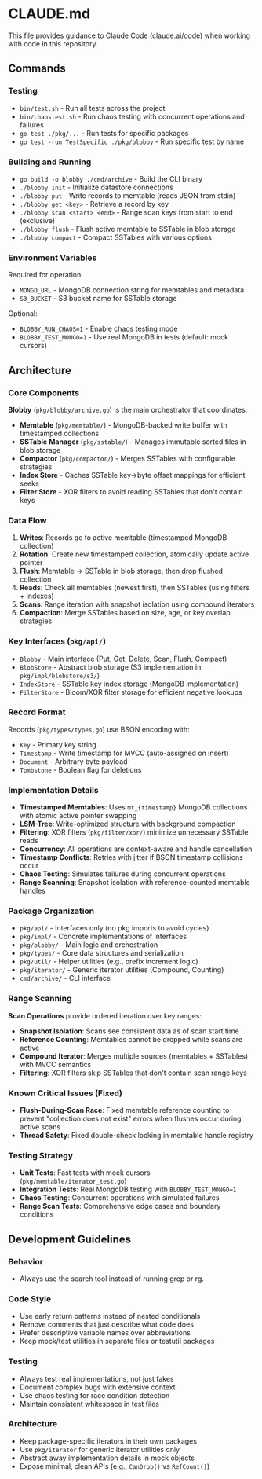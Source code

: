 # CLAUDE.md

This file provides guidance to Claude Code (claude.ai/code) when working with code in this repository.

## Commands

### Testing
- `bin/test.sh` - Run all tests across the project
- `bin/chaostest.sh` - Run chaos testing with concurrent operations and failures
- `go test ./pkg/...` - Run tests for specific packages
- `go test -run TestSpecific ./pkg/blobby` - Run specific test by name

### Building and Running
- `go build -o blobby ./cmd/archive` - Build the CLI binary
- `./blobby init` - Initialize datastore connections
- `./blobby put` - Write records to memtable (reads JSON from stdin)
- `./blobby get <key>` - Retrieve a record by key
- `./blobby scan <start> <end>` - Range scan keys from start to end (exclusive)
- `./blobby flush` - Flush active memtable to SSTable in blob storage
- `./blobby compact` - Compact SSTables with various options

### Environment Variables
Required for operation:
- `MONGO_URL` - MongoDB connection string for memtables and metadata
- `S3_BUCKET` - S3 bucket name for SSTable storage

Optional:
- `BLOBBY_RUN_CHAOS=1` - Enable chaos testing mode
- `BLOBBY_TEST_MONGO=1` - Use real MongoDB in tests (default: mock cursors)

## Architecture

### Core Components

**Blobby** (`pkg/blobby/archive.go`) is the main orchestrator that coordinates:
- **Memtable** (`pkg/memtable/`) - MongoDB-backed write buffer with timestamped collections
- **SSTable Manager** (`pkg/sstable/`) - Manages immutable sorted files in blob storage
- **Compactor** (`pkg/compactor/`) - Merges SSTables with configurable strategies
- **Index Store** - Caches SSTable key→byte offset mappings for efficient seeks
- **Filter Store** - XOR filters to avoid reading SSTables that don't contain keys

### Data Flow

1. **Writes**: Records go to active memtable (timestamped MongoDB collection)
2. **Rotation**: Create new timestamped collection, atomically update active pointer
3. **Flush**: Memtable → SSTable in blob storage, then drop flushed collection
4. **Reads**: Check all memtables (newest first), then SSTables (using filters + indexes)
5. **Scans**: Range iteration with snapshot isolation using compound iterators
6. **Compaction**: Merge SSTables based on size, age, or key overlap strategies

### Key Interfaces (`pkg/api/`)

- `Blobby` - Main interface (Put, Get, Delete, Scan, Flush, Compact)
- `BlobStore` - Abstract blob storage (S3 implementation in `pkg/impl/blobstore/s3/`)
- `IndexStore` - SSTable key index storage (MongoDB implementation)
- `FilterStore` - Bloom/XOR filter storage for efficient negative lookups

### Record Format

Records (`pkg/types/types.go`) use BSON encoding with:
- `Key` - Primary key string
- `Timestamp` - Write timestamp for MVCC (auto-assigned on insert)
- `Document` - Arbitrary byte payload
- `Tombstone` - Boolean flag for deletions

### Implementation Details

- **Timestamped Memtables**: Uses `mt_{timestamp}` MongoDB collections with atomic active pointer swapping
- **LSM-Tree**: Write-optimized structure with background compaction
- **Filtering**: XOR filters (`pkg/filter/xor/`) minimize unnecessary SSTable reads  
- **Concurrency**: All operations are context-aware and handle cancellation
- **Timestamp Conflicts**: Retries with jitter if BSON timestamp collisions occur
- **Chaos Testing**: Simulates failures during concurrent operations
- **Range Scanning**: Snapshot isolation with reference-counted memtable handles

### Package Organization

- `pkg/api/` - Interfaces only (no pkg imports to avoid cycles)
- `pkg/impl/` - Concrete implementations of interfaces
- `pkg/blobby/` - Main logic and orchestration
- `pkg/types/` - Core data structures and serialization
- `pkg/util/` - Helper utilities (e.g., prefix increment logic)
- `pkg/iterator/` - Generic iterator utilities (Compound, Counting)
- `cmd/archive/` - CLI interface

### Range Scanning

**Scan Operations** provide ordered iteration over key ranges:
- **Snapshot Isolation**: Scans see consistent data as of scan start time
- **Reference Counting**: Memtables cannot be dropped while scans are active
- **Compound Iterator**: Merges multiple sources (memtables + SSTables) with MVCC semantics
- **Filtering**: XOR filters skip SSTables that don't contain scan range keys

### Known Critical Issues (Fixed)

- **Flush-During-Scan Race**: Fixed memtable reference counting to prevent "collection does not exist" errors when flushes occur during active scans
- **Thread Safety**: Fixed double-check locking in memtable handle registry

### Testing Strategy

- **Unit Tests**: Fast tests with mock cursors (`pkg/memtable/iterator_test.go`)
- **Integration Tests**: Real MongoDB testing with `BLOBBY_TEST_MONGO=1`
- **Chaos Testing**: Concurrent operations with simulated failures
- **Range Scan Tests**: Comprehensive edge cases and boundary conditions

## Development Guidelines

### Behavior

- Always use the search tool instead of running grep or rg.

### Code Style
- Use early return patterns instead of nested conditionals
- Remove comments that just describe what code does
- Prefer descriptive variable names over abbreviations
- Keep mock/test utilities in separate files or testutil packages

### Testing
- Always test real implementations, not just fakes
- Document complex bugs with extensive context
- Use chaos testing for race condition detection
- Maintain consistent whitespace in test files

### Architecture
- Keep package-specific iterators in their own packages
- Use `pkg/iterator` for generic iterator utilities only
- Abstract away implementation details in mock objects
- Expose minimal, clean APIs (e.g., `CanDrop()` vs `RefCount()`)